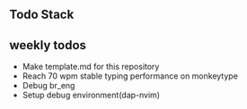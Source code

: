 Todo Stack
---

## weekly todos

- Make template.md for this repository
- Reach 70 wpm stable typing performance on monkeytype
- Debug br_eng
- Setup debug environment(dap-nvim)
